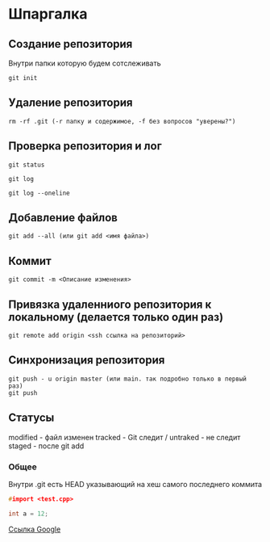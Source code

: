 # Шпаргалка

## Создание репозитория
Внутри папки которую будем сотслеживать
```
git init
```

## Удаление репозитория
```
rm -rf .git (-r папку и содержимое, -f без вопросов "уверены?")
```

## Проверка репозитория и лог
```
git status

git log

git log --oneline
```

## Добавление файлов
```
git add --all (или git add <имя файла>)
```

## Коммит
```
git commit -m <Описание изменения>
```

## Привязка удаленниого репозитория к локальному (делается только один раз)
```
git remote add origin <ssh ссылка на репозиторий>
```

## Синхронизация репозитория
```
git push - u origin master (или main. так подробно только в первый раз)
git push
```

## Статусы
modified - файл изменен
tracked - Git следит / untraked - не следит
staged - после git add

### Общее
Внутри .git есть HEAD указывающий на хеш самого последнего коммита


``` C
#import <test.cpp>

int a = 12;
```

[Ссылка Google](https://www.google.com "Сайт Google")